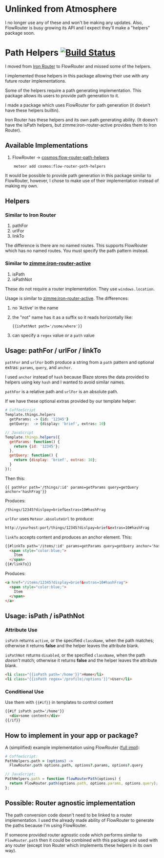 # Unlinked from Atmosphere

I no longer use any of these and won't be making any updates. 
Also, FlowRouter is busy growing its API and I expect they'll make a "helpers"
package soon.

# Path Helpers [![Build Status](https://travis-ci.org/elidoran/cosmos-path-helpers.svg?branch=master)](https://travis-ci.org/elidoran/cosmos-path-helpers)

I moved from [Iron Router](http://github.com/iron-meteor/iron-router) to FlowRouter and missed some of the helpers.

I implemented those helpers in this package allowing their use with any future router implementations.

Some of the helpers require a path generating implementation. This package allows its users to provide path generation to it.

I made a package which uses FlowRouter for path generation (it doesn't have these helpers builtin).

Iron Router has these helpers and its own path generating ability. (It doesn't have the isPath helpers, but zimme:iron-router-active provides them to Iron Router).


## Available Implementations

1. FlowRouter -> [cosmos:flow-router-path-helpers](http://github.com/elidoran/cosmos-flow-router-path-helpers)

```
    meteor add cosmos:flow-router-path-helpers
```

It would be possible to provide path generation in this package similar to FlowRouter, however, I chose to make use of their implementation instead of making my own.

## Helpers

### Similar to Iron Router

1. pathFor
2. urlFor
3. linkTo

The difference is there are no named routes. This supports FlowRouter which has no named routes. You must specify the path pattern instead. 


### Similar to [zimme:iron-router-active](https://github.com/zimme/meteor-iron-router-active)

1. isPath
2. isPathNot

These do not require a router implementation. They use `windows.location`.

Usage is similar to [zimme:iron-router-active](https://github.com/zimme/meteor-iron-router-active). The differences:

1. no 'Active' in the name
2. the "not" name has it as a suffix so it reads horizontally like: 

    `{{isPathNot path='/some/where'}}`
    
3. can specify a `regex` value *or* a `path` value


## Usage: pathFor / urlFor / linkTo

`pathFor` and `urlFor` both produce a string from a `path` pattern and optional extras: `params`, `query`, and `anchor`.

I used `anchor` instead of `hash` because Blaze stores the data provided to helpers using key `hash` and I wanted to avoid similar names.

`pathFor` is a relative path and `urlFor` is an absolute path.

If we have these optional extras provided by our template helper:
``` coffeescript
# CoffeeScript
Template.things.helpers
  getParams: -> {id: '12345'}
  getQuery:  -> {display: 'brief', extras: 10}
```
``` javascript
// JavaScript
Template.things.helpers({
  getParams: function() { 
    return {id: '12345'};
  },
  getQuery: function() {
    return {display: 'brief', extras: 10};
  }
});
```

Then this:
```
{{ pathFor path='/things/:id' params=getParams query=getQuery anchor='hashFrag'}}
```
Produces:
```
/things/12345?dislpay=brief&extras=10#hashFrag
```
`urlFor` uses `Meteor.absoluteUrl` to produce:
```html
http://yourhost:port/things/12345?dislpay=brief&extras=10#hashFrag
```

`linkTo` accepts content and produces an anchor element. This:
```html
{{#linkTo path='/items/:id' params=getParams query=getQuery anchor='hashFrag'}}
  <span style="color:blue;">
    Item
  </span>
{{#/linkTo}}
```
Produces:
```html
<a href="/items/12345?display=brief&extras=10#hashFrag">
  <span style="color:blue;">
    Item
  </span>
</a>
```

## Usage: isPath / isPathNot

### Attribute Use

`isPath` returns `active`, or the specified `className`, when the path matches; otherwise it returns **false** and the helper leaves the attribute blank.

`isPathNot` returns `disabled`, or the specified `className`, when the path *doesn't* match; otherwise it returns **false** and the helper leaves the attribute blank.

```html
<li class="{{isPath path='/home'}}">Home</li>
<li class="{{isPath regex='/profile|/options'}}">User</li>

```


### Conditional Use

Use them with `{{#if}}` in templates to control content
```html
{{#if isPath path='/home'}}
  <div>some content</div>
{{/if}}
```


## How to implement in your app or package?

A (simplified) example implementation using FlowRouter ([full impl](http://github.com/elidoran/cosmos-flow-router-path-helpers/blob/master/flowRouterImpl.coffee)):
```coffeescript
# CoffeeScript:
PathHelpers.path = (options) ->
  FlowRouter.path options.path, options?.params, options?.query
```
```javascript
// JavaScript:
PathHelpers.path = function flowRouterPath(options) {
  return FlowRouter.path(options.path, options.params, options.query);
};
```

## Possible: Router agnostic implementation

The path conversion code doesn't need to be linked to a router implementation. I used the already made ability of FlowRouter to generate the paths because I'm using FlowRouter.

If someone provided router agnostic code which performs similar to `FlowRouter.path` then it could be combined with this package and used with any router (except Iron Router which implements these helpers in its own way).

